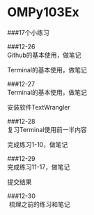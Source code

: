 # OMPy103Ex
###17个小练习

###12-26	
  Github的基本使用，做笔记
  
  Terminal的基本使用，做笔记

###12-27	
  Terminal的基本使用，做笔记
  
  安装软件TextWrangler

###12-28	
  复习Terminal使用前一半内容
  
  完成练习1-10，做笔记

###12-29	
  完成练习11-17，做笔记
  
  提交结果
  
###12-30	
  梳理之前的练习和笔记

